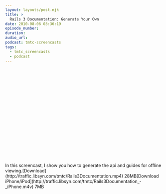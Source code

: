 ```yaml
---
layout: layouts/post.njk
title: >
  Rails 3 Documentation: Generate Your Own
date: 2010-08-06 03:36:19
episode_number:
duration:
audio_url:
podcast: tmtc-screencasts
tags:
  - tmtc_screencasts
  - podcast
---
```


<object classid="clsid:d27cdb6e-ae6d-11cf-96b8-444553540000" width="540" height="304" codebase="http://download.macromedia.com/pub/shockwave/cabs/flash/swflash.cab#version=6,0,40,0"><param name="allowfullscreen" value="true">

<param name="allowscriptaccess" value="always">
<param name="src" value="http://vimeo.com/moogaloop.swf?clip_id=13916618&amp;server=vimeo.com&amp;show_title=0&amp;show_byline=0&amp;show_portrait=0&amp;color=00ADEF&amp;fullscreen=1&amp;autoplay=0&amp;loop=0">
<embed type="application/x-shockwave-flash" width="540" height="304" src="http://vimeo.com/moogaloop.swf?clip_id=13916618&amp;server=vimeo.com&amp;show_title=0&amp;show_byline=0&amp;show_portrait=0&amp;color=00ADEF&amp;fullscreen=1&amp;autoplay=0&amp;loop=0" allowscriptaccess="always" allowfullscreen="true"></embed></object>In this screencast, I show you how to generate the api and guides for offline viewing.<!--more-->[Download](http://traffic.libsyn.com/tmtc/Rails3Documentation.mp4) 28MB[Download iPhone/iPod](http://traffic.libsyn.com/tmtc/Rails3Documentation_-_iPhone.m4v) 7MB
